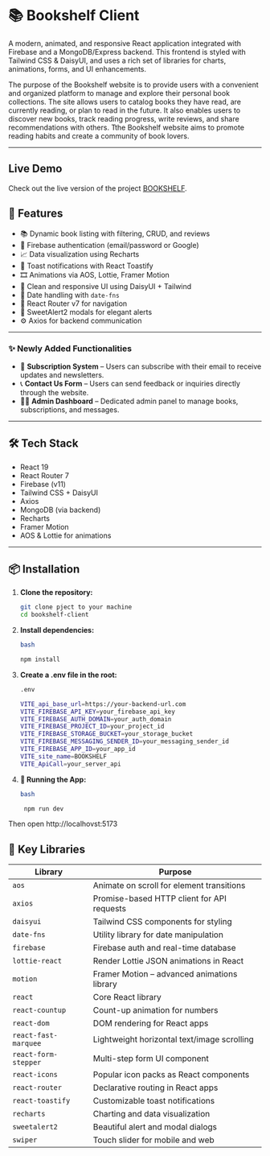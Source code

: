 
#  📚  Bookshelf Client

A modern, animated, and responsive React application integrated with Firebase and a MongoDB/Express backend. This frontend is styled with Tailwind CSS & DaisyUI, and uses a rich set of libraries for charts, animations, forms, and UI enhancements.

The purpose of the Bookshelf website is to provide users with a convenient and organized platform to manage and explore their personal book collections. The site allows users to catalog books they have read, are currently reading, or plan to read in the future. It also enables users to discover new books, track reading progress, write reviews, and share recommendations with others. Tthe Bookshelf website aims to promote reading habits and create a community of book lovers.

---

## Live Demo

Check out the live version of the project [BOOKSHELF](https://book-shelf-7d010.web.app/).

## 🌟 Features

- 📚 Dynamic book listing with filtering, CRUD, and reviews
- 🔐 Firebase authentication (email/password or Google)
- 📈 Data visualization using Recharts
- 💬 Toast notifications with React Toastify
- 🎞️ Animations via AOS, Lottie, Framer Motion
- 🧼 Clean and responsive UI using DaisyUI + Tailwind
- 📅 Date handling with `date-fns`
- 🧭 React Router v7 for navigation
- 🎉 SweetAlert2 modals for elegant alerts
- ⚙️ Axios for backend communication

---

### ✨ Newly Added Functionalities
- 💌 **Subscription System** – Users can subscribe with their email to receive updates and newsletters.
- 📞 **Contact Us Form** – Users can send feedback or inquiries directly through the website.
- 🧑‍💼 **Admin Dashboard** – Dedicated admin panel to manage books, subscriptions, and messages.

---

## 🛠️ Tech Stack

- React 19
- React Router 7
- Firebase (v11)
- Tailwind CSS + DaisyUI
- Axios
- MongoDB (via backend)
- Recharts
- Framer Motion
- AOS & Lottie for animations

---

## 📦 Installation

1. **Clone the repository:**
   ```bash
   git clone pject to your machine
   cd bookshelf-client

2. **Install dependencies:**

   ```bash
   bash

   npm install

3. **Create a .env file in the root:**

    ```bash
    .env

    VITE_api_base_url=https://your-backend-url.com
    VITE_FIREBASE_API_KEY=your_firebase_api_key
    VITE_FIREBASE_AUTH_DOMAIN=your_auth_domain
    VITE_FIREBASE_PROJECT_ID=your_project_id
    VITE_FIREBASE_STORAGE_BUCKET=your_storage_bucket
    VITE_FIREBASE_MESSAGING_SENDER_ID=your_messaging_sender_id
    VITE_FIREBASE_APP_ID=your_app_id
    VITE_site_name=BOOKSHELF
   VITE_ApiCall=your_server_api

4. **🧪 Running the App:**

   ```bash
   bash
   
    npm run dev

Then open http://localhovst:5173




## 🧩 Key Libraries

| Library                | Purpose                                       |
|------------------------|-----------------------------------------------|
| `aos`                  | Animate on scroll for element transitions     |
| `axios`                | Promise-based HTTP client for API requests    |
| `daisyui`              | Tailwind CSS components for styling           |
| `date-fns`             | Utility library for date manipulation         |
| `firebase`             | Firebase auth and real-time database          |
| `lottie-react`         | Render Lottie JSON animations in React        |
| `motion`               | Framer Motion – advanced animations library   |
| `react`                | Core React library                            |
| `react-countup`        | Count-up animation for numbers                |
| `react-dom`            | DOM rendering for React apps                  |
| `react-fast-marquee`   | Lightweight horizontal text/image scrolling   |
| `react-form-stepper`   | Multi-step form UI component                  |
| `react-icons`          | Popular icon packs as React components        |
| `react-router`         | Declarative routing in React apps             |
| `react-toastify`       | Customizable toast notifications              |
| `recharts`             | Charting and data visualization               |
| `sweetalert2`          | Beautiful alert and modal dialogs             |
| `swiper`               | Touch slider for mobile and web               |
